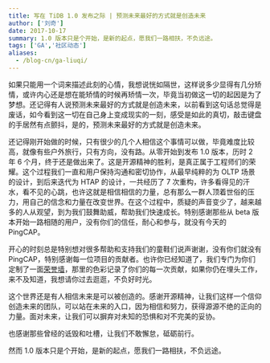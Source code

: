 ```yaml
---
title: 写在 TiDB 1.0 发布之际 | 预测未来最好的方式就是创造未来
author: ['刘奇']
date: 2017-10-17
summary: 1.0 版本只是个开始，是新的起点，愿我们一路相扶，不负远途。
tags: ['GA','社区动态']
aliases:
  - /blog-cn/ga-liuqi/
---
```


如果只能用一个词来描述此刻的心情，我想说恍如隔世，这样说多少显得有几分矫情，或许内心还是想在能矫情的时候再矫情一次，毕竟当初做这一切的起因是为了梦想。还记得有人说预测未来最好的方式就是创造未来，以前看到这句话总觉得是废话，如今看到这一切在自己身上变成现实的一刻，感受是如此的真切，敲击键盘的手居然有点颤抖，是的，预测未来最好的方式就是创造未来。

还记得刚开始做的时候，只有很少的几个人相信这个事情可以做，毕竟难度比较高，就像有些户外旅行，只有方向，没有路。从零开始到发布 1.0 版本，历时 2 年 6 个月，终于还是做出来了。这是开源精神的胜利，是真正属于工程师们的荣耀。这个过程我们一直和用户保持沟通和密切协作，从最早纯粹的为 OLTP 场景的设计，到后来迭代为 HTAP 的设计，一共经历了 7 次重构，许多看得见的汗水，看不见的心跳，也许这就是相信相信的力量，总有那么一群人顶着世俗的压力，用自己的信念和力量在改变世界。在这个过程中，质疑的声音变少了，越来越多的人从观望，到为我们鼓舞助威，帮助我们快速成长。特别感谢那些从 beta 版本开始一路相随的用户，没有你们的信任，耐心和参与，就没有今天的 PingCAP。

开心的时刻总是特别想对很多帮助和支持我们的童鞋们说声谢谢，没有你们就没有 PingCAP，特别感谢每一位项目的贡献者。也许你已经知道了，我们专门为你们定制了一面[荣誉墙](http://gaday.pingcap.com/)，那里的色彩记录了你们的每一次贡献，如果你仍在埋头工作，来不及知道，我想请你过去逛逛，不负好时光。

这个世界还是有人相信未来是可以被创造的。感谢开源精神，让我们这样一个信仰创造未来的团队，可以站在未来的入口，因为相信和努力，获得源源不绝的正向的力量。面对未来，让我们可以摒弃对未知的恐惧和对不完美的妥协。

也感谢那些曾经的诋毁和吐槽，让我们不敢懈怠，砥砺前行。

然而 1.0 版本只是个开始，是新的起点，愿我们一路相扶，不负远途。
